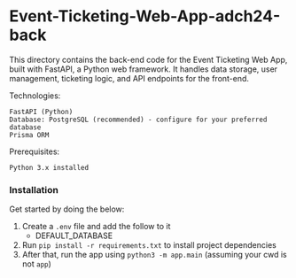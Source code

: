 # Event-Ticketing-Web-App-adch24-back
This directory contains the back-end code for the Event Ticketing Web App, built with FastAPI, a Python web framework. It handles data storage, user management, ticketing logic, and API endpoints for the front-end.

Technologies:

    FastAPI (Python)
    Database: PostgreSQL (recommended) - configure for your preferred database
    Prisma ORM

Prerequisites:

    Python 3.x installed


### Installation
Get started by doing the below:

1. Create a ```.env``` file and add the follow to it
    * DEFAULT_DATABASE
2. Run ```pip install -r requirements.txt``` to install project dependencies
3. After that, run the app using ```python3 -m app.main``` (assuming your cwd is not ```app```)